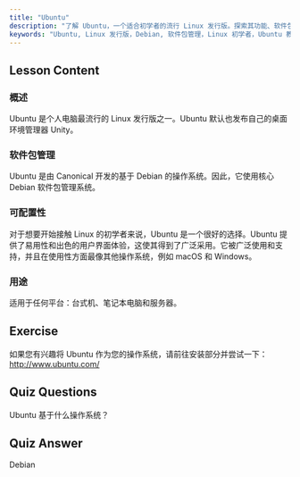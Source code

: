 ```yaml
---
title: "Ubuntu"
description: "了解 Ubuntu，一个适合初学者的流行 Linux 发行版。探索其功能、软件包管理以及它为何非常适合桌面和服务器使用。"
keywords: "Ubuntu, Linux 发行版，Debian, 软件包管理，Linux 初学者，Ubuntu 教程，Linux 指南"
---
```


## Lesson Content

### 概述

Ubuntu 是个人电脑最流行的 Linux 发行版之一。Ubuntu 默认也发布自己的桌面环境管理器 Unity。

### 软件包管理

Ubuntu 是由 Canonical 开发的基于 Debian 的操作系统。因此，它使用核心 Debian 软件包管理系统。

### 可配置性

对于想要开始接触 Linux 的初学者来说，Ubuntu 是一个很好的选择。Ubuntu 提供了易用性和出色的用户界面体验，这使其得到了广泛采用。它被广泛使用和支持，并且在使用性方面最像其他操作系统，例如 macOS 和 Windows。

### 用途

适用于任何平台：台式机、笔记本电脑和服务器。

## Exercise

如果您有兴趣将 Ubuntu 作为您的操作系统，请前往安装部分并尝试一下：
<http://www.ubuntu.com/>

## Quiz Questions

Ubuntu 基于什么操作系统？

## Quiz Answer

Debian
